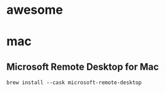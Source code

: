 # awesome


# mac
## Microsoft Remote Desktop for Mac
```
brew install --cask microsoft-remote-desktop
```
